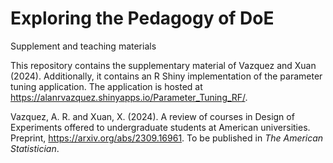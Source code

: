 # Exploring the Pedagogy of DoE
 Supplement and teaching materials

 This repository contains the supplementary material of Vazquez and Xuan (2024). Additionally, it contains an R Shiny implementation of the parameter tuning application. The application is hosted at https://alanrvazquez.shinyapps.io/Parameter_Tuning_RF/.  

Vazquez, A. R. and Xuan, X. (2024). A review of courses in Design of Experiments offered to undergraduate students at American universities. Preprint, https://arxiv.org/abs/2309.16961. To be published in *The American Statistician*.
